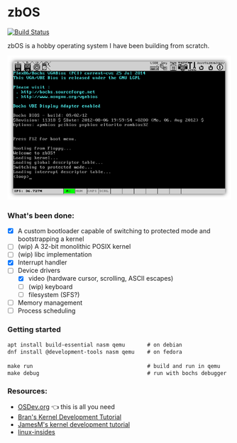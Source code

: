 # zbOS

[![Build Status](https://travis-ci.org/viren-nadkarni/zbOS.svg?branch=master)](https://travis-ci.org/viren-nadkarni/zbOS)

zbOS is a hobby operating system I have been building from scratch.

![zbOS in Bochs](screenshot.png)

### What's been done:

- [x] A custom bootloader capable of switching to protected mode and bootstrapping a kernel
- [ ] \(wip) A 32-bit monolithic POSIX kernel
- [ ] \(wip) libc implementation
- [x] Interrupt handler
- [ ] Device drivers
  - [x] video (hardware cursor, scrolling, ASCII escapes)
  - [ ] \(wip) keyboard
  - [ ] filesystem (SFS?)
- [ ] Memory management
- [ ] Process scheduling

### Getting started

    apt install build-essential nasm qemu       # on debian
    dnf install @development-tools nasm qemu    # on fedora

    make run                                    # build and run in qemu
    make debug                                  # run with bochs debugger

### Resources:

- [OSDev.org](http://wiki.osdev.org) :point_left: this is all you need
- [Bran's Kernel Development Tutorial](http://www.osdever.net/bkerndev/index.php)
- [JamesM's kernel development tutorial](http://www.jamesmolloy.co.uk/tutorial_html/)
- [linux-insides](https://github.com/0xAX/linux-insides)

